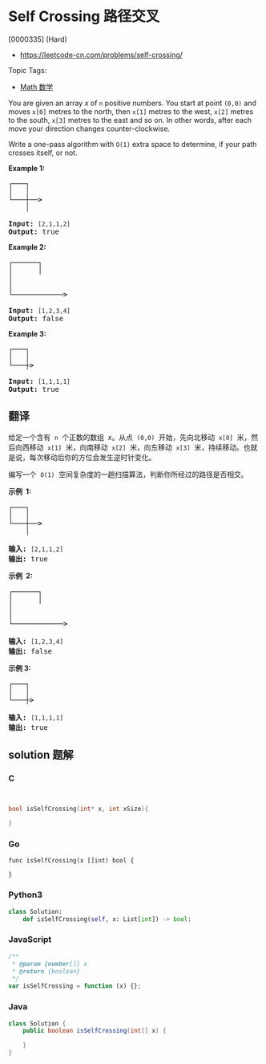 # Self Crossing 路径交叉

[0000335] (Hard)

- https://leetcode-cn.com/problems/self-crossing/

Topic Tags:

- [Math 数学](https://leetcode-cn.com/tag/math/)

You are given an array _x_ of `n` positive numbers. You start at point `(0,0)` and moves `x[0]` metres to the north, then `x[1]` metres to the west, `x[2]` metres to the south, `x[3]` metres to the east and so on. In other words, after each move your direction changes counter-clockwise.

Write a one-pass algorithm with `O(1)` extra space to determine, if your path crosses itself, or not.

**Example 1:**

<pre><strong>┌───┐
│ &nbsp; │
└───┼──&gt;
&nbsp; &nbsp; │

Input: </strong><code>[2,1,1,2]</code>
<strong>Output: </strong>true
</pre>

**Example 2:**

<pre><strong>┌──────┐
│ &nbsp; &nbsp; &nbsp;│
│
│
└────────────&gt;

Input:</strong> <code>[1,2,3,4]</code>
<strong>Output: </strong>false 
</pre>

**Example 3:**

<pre><strong>┌───┐
│ &nbsp; │
└───┼&gt;

Input:</strong> <code>[1,1,1,1]</code>
<strong>Output:</strong> true 
</pre>

## 翻译

给定一个含有  `n`  个正数的数组  *x*。从点  `(0,0)`  开始，先向北移动  `x[0]`  米，然后向西移动  `x[1]`  米，向南移动  `x[2]`  米，向东移动  `x[3]`  米，持续移动。也就是说，每次移动后你的方位会发生逆时针变化。

编写一个  `O(1)`  空间复杂度的一趟扫描算法，判断你所经过的路径是否相交。

**示例  1:**

<pre><strong>┌───┐
│ &nbsp; │
└───┼──&gt;
&nbsp; &nbsp; │

输入: </strong><code>[2,1,1,2]</code>
<strong>输出:</strong> true 
</pre>

**示例  2:**

<pre><strong>┌──────┐
│ &nbsp; &nbsp; &nbsp;│
│
│
└────────────&gt;

输入: </strong><code>[1,2,3,4]</code>
<strong>输出: </strong>false 
</pre>

**示例 3:**

<pre><strong>┌───┐
│ &nbsp; │
└───┼&gt;

输入:</strong> <code>[1,1,1,1]</code>
<strong>输出:</strong> true 
</pre>

## solution 题解

### C

```c


bool isSelfCrossing(int* x, int xSize){

}


```

### Go

```golang
func isSelfCrossing(x []int) bool {

}
```

### Python3

```python
class Solution:
    def isSelfCrossing(self, x: List[int]) -> bool:

```

### JavaScript

```javascript
/**
 * @param {number[]} x
 * @return {boolean}
 */
var isSelfCrossing = function (x) {};
```

### Java

```java
class Solution {
    public boolean isSelfCrossing(int[] x) {

    }
}
```
